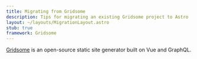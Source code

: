 ```yaml
---
title: Migrating from Gridsome
description: Tips for migrating an existing Gridsome project to Astro
layout: ~/layouts/MigrationLayout.astro
stub: true
framework: Gridsome
---
```


 [Gridsome](https://gridsome.org) is an open-source static site generator built on Vue and GraphQL.